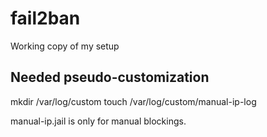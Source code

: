 # fail2ban
Working copy of my setup

## Needed pseudo-customization
mkdir /var/log/custom
touch /var/log/custom/manual-ip-log

manual-ip.jail is only for manual blockings.
